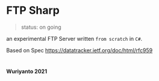 # FTP Sharp 

> status: on going

an experimental FTP Server written `from scratch` in `C#`. 

Based on Spec https://datatracker.ietf.org/doc/html/rfc959

#

#### Wuriyanto 2021